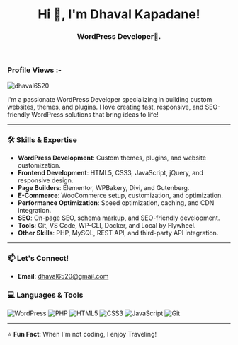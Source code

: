<h1 align="center">Hi 👋, I'm Dhaval Kapadane!</h1>
<h3 align="center">WordPress Developer🌟.</h3>

<br>

<p align="right"> <h3>Profile Views :-</h3> <img src="https://komarev.com/ghpvc/?username=dhaval6520&label=Profile%20views&color=0e75b6&style=flat"
    alt="dhaval6520" /> 
  </p>
 I'm a passionate WordPress Developer specializing in building custom websites, themes, and plugins. I love creating fast, responsive, and SEO-friendly WordPress solutions that bring ideas to life!

---

### 🛠️ **Skills & Expertise**

- **WordPress Development**: Custom themes, plugins, and website customization.
- **Frontend Development**: HTML5, CSS3, JavaScript, jQuery, and responsive design.
- **Page Builders**: Elementor, WPBakery, Divi, and Gutenberg.
- **E-Commerce**: WooCommerce setup, customization, and optimization.
- **Performance Optimization**: Speed optimization, caching, and CDN integration.
- **SEO**: On-page SEO, schema markup, and SEO-friendly development.
- **Tools**: Git, VS Code, WP-CLI, Docker, and Local by Flywheel.
- **Other Skills**: PHP, MySQL, REST API, and third-party API integration.

---

### 📫 **Let's Connect!**

- **Email**: dhaval6520@gmail.com

### 💻 **Languages & Tools**

![WordPress](https://img.shields.io/badge/WordPress-%23117AC9.svg?style=for-the-badge&logo=WordPress&logoColor=white)
![PHP](https://img.shields.io/badge/PHP-%23777BB4.svg?style=for-the-badge&logo=php&logoColor=white)
![HTML5](https://img.shields.io/badge/HTML5-%23E34F26.svg?style=for-the-badge&logo=html5&logoColor=white)
![CSS3](https://img.shields.io/badge/CSS3-%231572B6.svg?style=for-the-badge&logo=css3&logoColor=white)
![JavaScript](https://img.shields.io/badge/JavaScript-%23F7DF1E.svg?style=for-the-badge&logo=javascript&logoColor=black)
![Git](https://img.shields.io/badge/Git-%23F05032.svg?style=for-the-badge&logo=git&logoColor=white)

---

⭐️ **Fun Fact**: When I'm not coding, I enjoy Traveling!
